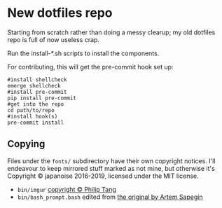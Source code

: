 # New dotfiles repo

Starting from scratch rather than doing a messy clearup; my old dotfiles repo
is full of now useless crap.

Run the install-*.sh scripts to install the components.

For contributing, this will get the pre-commit hook set up:

```shell
#install shellcheck
emerge shellcheck
#install pre-commit
pip install pre-commit
#get into the repo
cd path/to/repo
#install hook(s)
pre-commit install
```

## Copying

Files under the `fonts/` subdirectory have their own copyright notices. I'll
endeavour to keep mirrored stuff marked as not mine, but otherwise it's
Copyright © japanoise 2016-2019, licensed under the MIT license.

- `bin/imgur` [copyright © Philip Tang](https://github.com/tangphillip/Imgur-Uploader)
- `bin/bash_prompt.bash` edited from [the original by Artem Sapegin](https://github.com/sapegin/dotfiles/blob/dd063f9c30de7d2234e8accdb5272a5cc0a3388b/includes/bash_prompt.bash)
